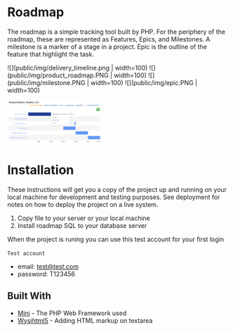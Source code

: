 # Roadmap

The roadmap is a simple tracking tool built by PHP. For the periphery of the roadmap, these are represented as Features, Epics, and Milestones.
A milestone is a marker of a stage in a project. Epic is the outline of the feature that highlight the task. 

![](public/img/delivery_timeline.png | width=100)
![](public/img/product_roadmap.PNG | width=100)
![](public/img/milestone.PNG | width=100)
![](public/img/epic.PNG | width=100)

<img src="public/img/delivery_timeline.png" height="100">




# Installation
These instructions will get you a copy of the project up and running on your local machine for development and testing purposes. See deployment for notes on how to deploy the project on a live system.

1. Copy file to your server or your local machine
2. Install roadmap SQL to your database server

When the project is runing you can use this test account for your first login

`Test account`
* email: test@test.com
* password: T123456

## Built With

* [Mini](https://github.com/panique/mini) - The PHP Web Framework used
* [Wysihtml5](https://github.com/xing/wysihtml5/) - Adding HTML markup on textarea







